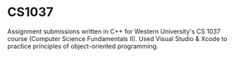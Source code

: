 CS1037
======
Assignment submissions written in C++ for Western University's CS 1037 course (Computer Science Fundamentals II). Used Visual Studio & Xcode to practice principles of object-oriented programming.

